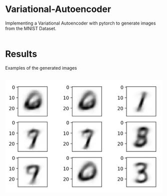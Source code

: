 # Variational-Autoencoder
Implementing a Variational Autoencoder with pytorch to generate images from the MNIST Dataset. <br><br>


# Results
Examples of the generated images <br><br>

<img src="img/results.png">